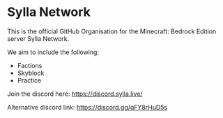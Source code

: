 # Sylla Network
This is the official GitHub Organisation for the Minecraft: Bedrock Edition server Sylla Network.

We aim to include the following:
- Factions
- Skyblock
- Practice

Join the discord here: https://discord.sylla.live/

Alternative discord link: https://discord.gg/qFY8rHuD5s
